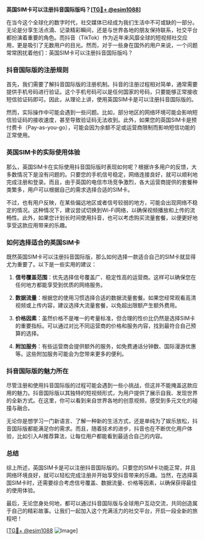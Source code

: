 **英国SIM卡可以注册抖音国际版吗？[[TG💪+ @esim1088](https://t.me/s/esim1088)]**

在当今这个全球化的数字时代，社交媒体已经成为我们生活中不可或缺的一部分。无论是分享生活点滴、记录精彩瞬间，还是与世界各地的朋友保持联系，社交平台都扮演着重要的角色。而抖音（TikTok）作为近年来风靡全球的短视频社交应用，更是吸引了无数用户的目光。然而，对于一些身在国外的用户来说，一个问题常常困扰着他们：英国SIM卡可以注册抖音国际版吗？

### 抖音国际版的注册规则

首先，我们需要了解抖音国际版的注册机制。抖音的注册过程相对简单，通常需要提供手机号码进行验证。这个手机号码可以是任何国家的号码，只要能够正常接收短信验证码即可。因此，从理论上讲，使用英国SIM卡是可以注册抖音国际版的。

然而，实际操作中可能会遇到一些问题。比如，部分地区的网络环境可能会影响短信验证码的接收速度，甚至导致验证码无法收到。此外，如果您的英国SIM卡是预付费卡（Pay-as-you-go），可能会因为余额不足或运营商限制而影响短信功能的正常使用。

### 英国SIM卡的实际使用体验

那么，英国SIM卡在实际使用抖音国际版时表现如何呢？根据许多用户的反馈，大多数情况下是没有问题的。只要您的手机信号稳定，网络连接良好，就可以顺利地完成注册和登录。而且，由于英国的电信市场竞争激烈，各大运营商提供的套餐种类繁多，用户可以根据自己的需求选择合适的SIM卡。

不过，也有用户反映，在某些偏远地区或者信号较弱的地方，可能会出现网络不稳定的情况。这种情况下，建议尝试切换到Wi-Fi网络，以确保视频播放和上传的流畅性。此外，如果您计划长时间使用抖音，也可以考虑购买流量套餐，以便更好地享受这款应用带来的乐趣。

### 如何选择适合的英国SIM卡

既然英国SIM卡可以注册抖音国际版，那么如何选择一款适合自己的SIM卡就显得尤为重要了。以下是一些实用的建议：

1. **信号覆盖范围**：优先选择信号覆盖广、稳定性高的运营商。这样可以确保您在任何地方都能享受到优质的网络服务。
   
2. **数据流量**：根据您的使用习惯选择合适的数据流量套餐。如果您经常观看高清视频或上传内容，建议选择大流量套餐，以免超出限额产生额外费用。

3. **价格因素**：虽然价格不是唯一的考量标准，但合理的性价比仍然是选择SIM卡的重要指标。可以通过对比不同运营商的价格和服务内容，找到最符合自己预算的选择。

4. **附加服务**：有些运营商会提供额外的服务，如免费通话分钟数、国际漫游优惠等。这些附加服务可能会为您带来更多的便利。

### 抖音国际版的魅力所在

尽管注册和使用抖音国际版的过程可能会遇到一些小挑战，但这并不能掩盖这款应用的魅力。抖音国际版以其独特的短视频形式，为用户提供了展示自我、发现世界的全新方式。在这里，你可以看到来自世界各地的创意视频，感受到多元文化的碰撞与融合。

无论你是想学习一门新语言、了解一种新的生活方式，还是单纯为了娱乐放松，抖音国际版都能满足你的需求。而且，随着技术的进步，抖音也在不断优化用户体验，比如引入AI推荐算法，让每位用户都能看到最适合自己的内容。

### 总结

综上所述，英国SIM卡是可以注册抖音国际版的。只要您的SIM卡功能正常，并且网络环境良好，就可以轻松完成注册并开始享受抖音带来的乐趣。当然，在选择英国SIM卡时，还需要综合考虑信号覆盖、数据流量、价格等因素，以确保获得最佳的使用体验。

最后，无论您身处何地，都可以通过抖音国际版与全球用户互动交流，共同创造属于自己的精彩故事。让我们一起加入这个充满活力的社交平台，开启一段全新的旅程吧！

[[TG💪+ @esim1088](https://t.me/s/esim1088) ![Image](https://i.postimg.cc/4NQfJmqS/Snipaste-2025-05-13-00-14-12.png)]
